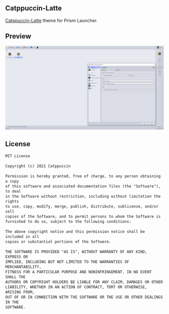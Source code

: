 <!--
SPDX-FileCopyrightText: 2022 Mqisty

SPDX-License-Identifier: CC0-1.0
-->

Catppuccin-Latte
---
[Catppuccin-Latte](https://github.com/catppuccin/catppuccin) theme for Prism Launcher.

## Preview
![Catppuccin-Latte Preview](preview-catppuccin-latte.png)

## License
```
MIT License

Copyright (c) 2021 Catppuccin

Permission is hereby granted, free of charge, to any person obtaining a copy
of this software and associated documentation files (the "Software"), to deal
in the Software without restriction, including without limitation the rights
to use, copy, modify, merge, publish, distribute, sublicense, and/or sell
copies of the Software, and to permit persons to whom the Software is
furnished to do so, subject to the following conditions:

The above copyright notice and this permission notice shall be included in all
copies or substantial portions of the Software.

THE SOFTWARE IS PROVIDED "AS IS", WITHOUT WARRANTY OF ANY KIND, EXPRESS OR
IMPLIED, INCLUDING BUT NOT LIMITED TO THE WARRANTIES OF MERCHANTABILITY,
FITNESS FOR A PARTICULAR PURPOSE AND NONINFRINGEMENT. IN NO EVENT SHALL THE
AUTHORS OR COPYRIGHT HOLDERS BE LIABLE FOR ANY CLAIM, DAMAGES OR OTHER
LIABILITY, WHETHER IN AN ACTION OF CONTRACT, TORT OR OTHERWISE, ARISING FROM,
OUT OF OR IN CONNECTION WITH THE SOFTWARE OR THE USE OR OTHER DEALINGS IN THE
SOFTWARE.
```
